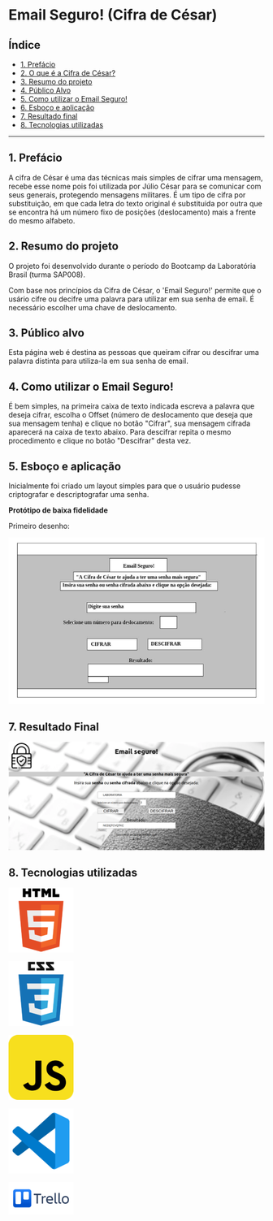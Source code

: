 # Email Seguro! (Cifra de César)

## Índice

* [1. Prefácio](#1-prefácio)
* [2. O que é a Cifra de César?](#1-o-que-é-a-Cifra-de-César-?)
* [3. Resumo do projeto](#2-resumo-do-projeto)
* [4. Público Alvo](#3-público-alvo)
* [5. Como utilizar o Email Seguro!](#4-como-utilizar-o-Email-eguro-!)
* [6. Esboço e aplicação](#5-esboço-e-aplicação)
* [7. Resultado final](#7-resultado-final)  
* [8. Tecnologias utilizadas](#6-tecnologias-utilizadas)

***

## 1. Prefácio

A cifra de César é uma das técnicas mais simples de cifrar uma mensagem, recebe esse nome pois foi utilizada por Júlio César para se comunicar com seus generais, protegendo mensagens militares. É um tipo de cifra por substituição, em que cada letra do texto original é substituida por outra que se encontra há um número fixo de posições (deslocamento) mais a frente do mesmo alfabeto.

## 2. Resumo do projeto
O projeto foi desenvolvido durante o período do Bootcamp da Laboratória Brasil (turma SAP008).   


Com base nos princípios da Cifra de César, o 'Email Seguro!' permite que o usário cifre ou decifre uma palavra para utilizar em sua senha de email. É necessário escolher uma chave de deslocamento.

## 3. Público alvo

Esta página web é destina as pessoas que queiram cifrar ou descifrar uma palavra distinta para utiliza-la em sua senha de email.

## 4. Como utilizar o Email Seguro!

É bem simples, na primeira caixa de texto indicada escreva a palavra que deseja cifrar, escolha o Offset (número de deslocamento que deseja que sua mensagem tenha) e clique no botão "Cifrar", sua mensagem cifrada aparecerá na caixa de texto abaixo. Para descifrar repita o mesmo procedimento e clique no botão "Descifrar" desta vez.

## 5. Esboço e aplicação

Inicialmente foi criado um layout simples para que o usuário pudesse criptografar e descriptografar uma senha.

**Protótipo de baixa fidelidade**

Primeiro desenho:

![](meuprototipo.jpg)

## 7. Resultado Final

![](tela.png)


## 8. Tecnologias utilizadas

![](html5.png)

![](css.png)

![](js.png)

![](vscode.png)

![](treloesc.png)

